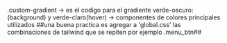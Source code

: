 .custom-gradient -> es el codigo para el gradiente
verde-oscuro:(background) y verde-claro(hover) -> componentes de colores principales utilizados
##una buena practica es agregar a 'global.css' las combinaciones de tailwind que se repiten por ejemplo .menu_btn##